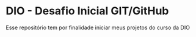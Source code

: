 # DIO - Desafio Inicial GIT/GitHub
Esse repositório tem por finalidade iniciar meus projetos do curso da DIO
